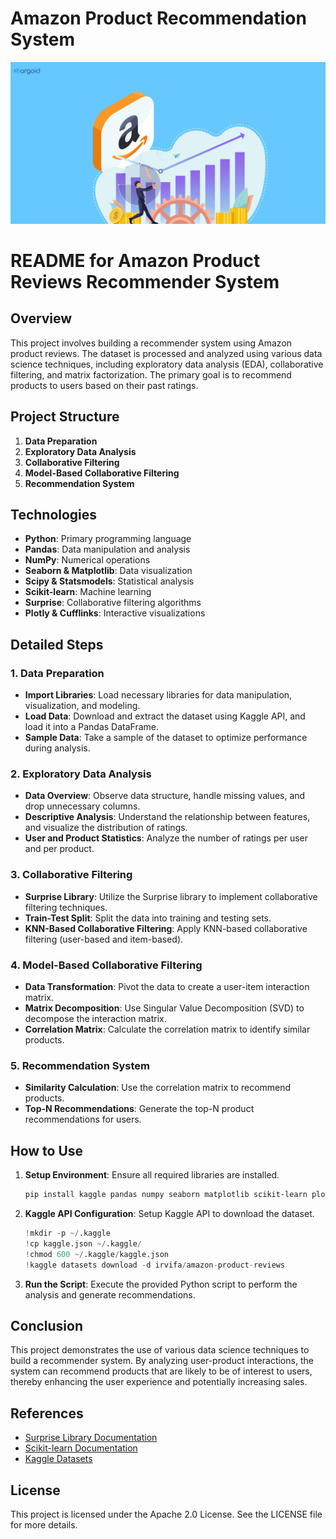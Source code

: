 # Amazon Product Recommendation System

  ![mv](rs.png) 
  
# README for Amazon Product Reviews Recommender System

## Overview
This project involves building a recommender system using Amazon product reviews. The dataset is processed and analyzed using various data science techniques, including exploratory data analysis (EDA), collaborative filtering, and matrix factorization. The primary goal is to recommend products to users based on their past ratings.

## Project Structure
1. **Data Preparation**
2. **Exploratory Data Analysis**
3. **Collaborative Filtering**
4. **Model-Based Collaborative Filtering**
5. **Recommendation System**

## Technologies
- **Python**: Primary programming language
- **Pandas**: Data manipulation and analysis
- **NumPy**: Numerical operations
- **Seaborn & Matplotlib**: Data visualization
- **Scipy & Statsmodels**: Statistical analysis
- **Scikit-learn**: Machine learning
- **Surprise**: Collaborative filtering algorithms
- **Plotly & Cufflinks**: Interactive visualizations

## Detailed Steps

### 1. Data Preparation
- **Import Libraries**: Load necessary libraries for data manipulation, visualization, and modeling.
- **Load Data**: Download and extract the dataset using Kaggle API, and load it into a Pandas DataFrame.
- **Sample Data**: Take a sample of the dataset to optimize performance during analysis.

### 2. Exploratory Data Analysis
- **Data Overview**: Observe data structure, handle missing values, and drop unnecessary columns.
- **Descriptive Analysis**: Understand the relationship between features, and visualize the distribution of ratings.
- **User and Product Statistics**: Analyze the number of ratings per user and per product.

### 3. Collaborative Filtering
- **Surprise Library**: Utilize the Surprise library to implement collaborative filtering techniques.
- **Train-Test Split**: Split the data into training and testing sets.
- **KNN-Based Collaborative Filtering**: Apply KNN-based collaborative filtering (user-based and item-based).

### 4. Model-Based Collaborative Filtering
- **Data Transformation**: Pivot the data to create a user-item interaction matrix.
- **Matrix Decomposition**: Use Singular Value Decomposition (SVD) to decompose the interaction matrix.
- **Correlation Matrix**: Calculate the correlation matrix to identify similar products.

### 5. Recommendation System
- **Similarity Calculation**: Use the correlation matrix to recommend products.
- **Top-N Recommendations**: Generate the top-N product recommendations for users.

## How to Use
1. **Setup Environment**: Ensure all required libraries are installed.
   ```bash
   pip install kaggle pandas numpy seaborn matplotlib scikit-learn plotly cufflinks surprise
   ```
2. **Kaggle API Configuration**: Setup Kaggle API to download the dataset.
   ```python
   !mkdir -p ~/.kaggle
   !cp kaggle.json ~/.kaggle/
   !chmod 600 ~/.kaggle/kaggle.json
   !kaggle datasets download -d irvifa/amazon-product-reviews
   ```
3. **Run the Script**: Execute the provided Python script to perform the analysis and generate recommendations.

## Conclusion
This project demonstrates the use of various data science techniques to build a recommender system. By analyzing user-product interactions, the system can recommend products that are likely to be of interest to users, thereby enhancing the user experience and potentially increasing sales.

## References
- [Surprise Library Documentation](https://surprise.readthedocs.io/)
- [Scikit-learn Documentation](https://scikit-learn.org/)
- [Kaggle Datasets](https://www.kaggle.com/)

## License
This project is licensed under the Apache 2.0 License. See the LICENSE file for more details.

